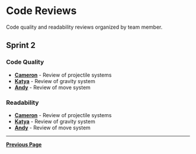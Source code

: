 # Code Reviews

Code quality and readability reviews organized by team member.

## Sprint 2

### Code Quality

- [**Cameron**](CodeQuality/CameronCodeQualityReview.md) - Review of projectile systems
- [**Katya**](CodeQuality/KatyaCodeQuality.txt) - Review of gravity system
- [**Andy**](CodeQuality/AndyCodeQualityReview.md) - Review of move system

### Readability

- [**Cameron**](Readability/CameronReadabilityReview.md) - Review of projectile systems
- [**Katya**](Readability/KatyaReadabilityReview.txt) - Review of gravity system
- [**Andy**](Readability/AndyReadabilityReview.md) - Review of move system

---

[**Previous Page**](../README.md)
